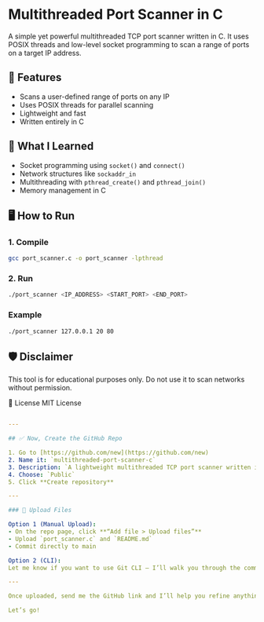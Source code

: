 # Multithreaded Port Scanner in C

A simple yet powerful multithreaded TCP port scanner written in C. It uses POSIX threads and low-level socket programming to scan a range of ports on a target IP address.

## 🔧 Features

- Scans a user-defined range of ports on any IP
- Uses POSIX threads for parallel scanning
- Lightweight and fast
- Written entirely in C

## 🧠 What I Learned

- Socket programming using `socket()` and `connect()`
- Network structures like `sockaddr_in`
- Multithreading with `pthread_create()` and `pthread_join()`
- Memory management in C

## 🖥️ How to Run

### 1. Compile
```bash
gcc port_scanner.c -o port_scanner -lpthread
```

### 2. Run
```bash
./port_scanner <IP_ADDRESS> <START_PORT> <END_PORT>
```

### Example
```bash
./port_scanner 127.0.0.1 20 80
```
## 🛡️ Disclaimer
This tool is for educational purposes only. Do not use it to scan networks without permission.

📄 License
MIT License
```yaml

---

## ✅ Now, Create the GitHub Repo

1. Go to [https://github.com/new](https://github.com/new)
2. Name it: `multithreaded-port-scanner-c`
3. Description: `A lightweight multithreaded TCP port scanner written in C using POSIX threads`
4. Choose: `Public`
5. Click **Create repository**

---

### 🧨 Upload Files

Option 1 (Manual Upload):
- On the repo page, click **“Add file > Upload files”**
- Upload `port_scanner.c` and `README.md`
- Commit directly to main

Option 2 (CLI):
Let me know if you want to use Git CLI — I’ll walk you through the commands.

---

Once uploaded, send me the GitHub link and I’ll help you refine anything — maybe even add a “project card” you can use on your resume or LinkedIn.

Let’s go!
```
